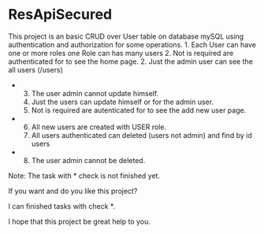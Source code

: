 # ResApiSecured

This project is an basic CRUD over User table on database mySQL using authentication and authorization for some operations.
	1. Each User can have one or more roles one Role can has many users
	2. Not is required are authenticated for to see the home page.
	2. Just the admin user can see the all users (/users)
*	3. The user admin cannot update himself.
	4. Just the users can update himself or for the admin user. 
	5. Not is required are autenticated for to see the add new user page. 
*	6. All new users are created with USER role. 
	7. All users authenticated can deleted (users not admin) and find by id users
*   8. The user admin cannot be deleted.


Note: The task with * check is not finished yet.

If you want and do you like this project?

I can finished tasks with check *. 

I hope that this project be great help to you. 
	

